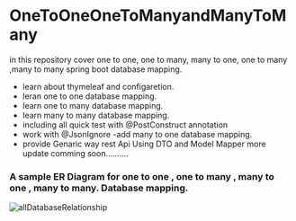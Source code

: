 # OneToOneOneToManyandManyToMany
in this repository cover one to one, one to many, many to one, one to many ,many to many spring boot database mapping.
- learn about thymeleaf and configaretion.
- leran one to one database mapping.
- learn one to many database mapping.
- learn many to many database mapping.
- including all quick test with  @PostConstruct annotation 
- work with  @JsonIgnore
-add many to one database mapping.<br/>
- provide Genaric way rest Api Using DTO and Model Mapper
more update comming soon..........

### A sample ER Diagram for   one to one , one to many , many to one ,  many to many. Database mapping.<br/>

![allDatabaseRelationship](https://user-images.githubusercontent.com/61331272/82706750-4b470c00-9c9c-11ea-8d77-14ea7bf706d6.png)
